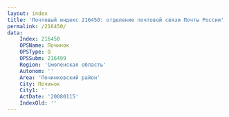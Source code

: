 ```yaml
---
layout: index
title: 'Почтовый индекс 216450: отделение почтовой связи Почты России'
permalink: /216450/
data:
    Index: 216450
    OPSName: Починок
    OPSType: О
    OPSSubm: 216499
    Region: 'Смоленская область'
    Autonom: ''
    Area: 'Починковский район'
    City: Починок
    City1: ''
    ActDate: '20080115'
    IndexOld: ''
---
```

